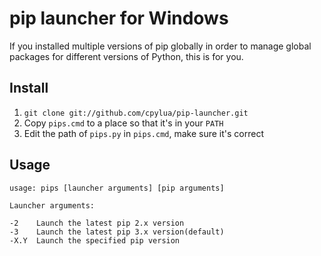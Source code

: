 pip launcher for Windows
==========

If you installed multiple versions of pip globally in order to manage global 
packages for different versions of Python, this is for you.

Install
-------

1. `git clone git://github.com/cpylua/pip-launcher.git`
2. Copy `pips.cmd` to a place so that it's in your `PATH`
3. Edit the path of `pips.py` in `pips.cmd`, make sure it's correct


Usage
------

    usage: pips [launcher arguments] [pip arguments]

    Launcher arguments:

    -2    Launch the latest pip 2.x version
    -3    Launch the latest pip 3.x version(default)
    -X.Y  Launch the specified pip version